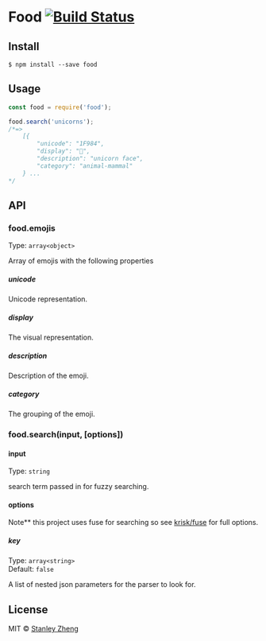 # Food [![Build Status](https://travis-ci.org/stanzhengdev/npm-food.svg?branch=master)](https://travis-ci.org/stanzhengdev/npm-food)

>


## Install

```
$ npm install --save food
```


## Usage

```js
const food = require('food');

food.search('unicorns');
/*=>
    [{
        "unicode": "1F984",
        "display": "🦄",
        "description": "unicorn face",
        "category": "animal-mammal"
    } ...
*/
```


## API

### food.emojis
Type: `array<object>`

Array of emojis with the following properties

##### unicode

Unicode representation.

##### display

The visual representation.

##### description

Description of the emoji.

##### category

The grouping of the emoji.

### food.search(input, [options])

#### input

Type: `string`

search term passed in for fuzzy searching.

#### options
Note** this project uses fuse for searching so see [krisk/fuse](https://github.com/krisk/fuse#options) for full options.
##### key

Type: `array<string>`<br>
Default: `false`

A list of nested json parameters for the parser to look for.


## License

MIT © [Stanley Zheng](https://github.com/stanzheng)
